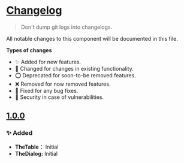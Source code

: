 # [Changelog](https://keepachangelog.com/en/1.1.0)

> Don't dump git logs into changelogs.

All notable changes to this component will be documented in this file.

**Types of changes**

- ✨ Added for new features.
- 🎉 Changed for changes in existing functionality.
- ⭕ Deprecated for soon-to-be removed features.
- ❌ Removed for now removed features.
- 🐛 Fixed for any bug fixes.
- 🤖 Security in case of vulnerabilities.

## [1.0.0](https://chis-blog.netlify.app/notes/others/changelog)

### ✨ Added

- **TheTable：** Initial
- **TheDialog:** Initial
